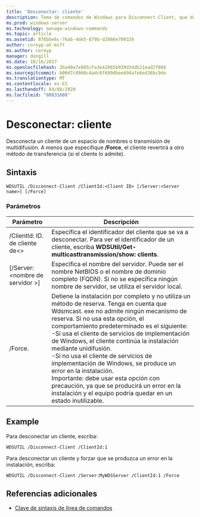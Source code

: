 ```yaml
---
title: 'Desconectar: cliente'
description: Tema de comandos de Windows para Disconnect-Client, que desconecta a un cliente de un espacio de nombres o transmisión por multidifusión.
ms.prod: windows-server
ms.technology: manage-windows-commands
ms.topic: article
ms.assetid: 876bbe6c-76ab-4de5-879b-d2066e700326
author: coreyp-at-msft
ms.author: coreyp
manager: dongill
ms.date: 10/16/2017
ms.openlocfilehash: 2ba40a7e885cfa3e42065b939d3ddb21ead2f866
ms.sourcegitcommit: b00d7c8968c4adc8f699dbee694afe6ed36bc9de
ms.translationtype: MT
ms.contentlocale: es-ES
ms.lasthandoff: 04/08/2020
ms.locfileid: "80831608"
---
```

# <a name="disconnect-client"></a>Desconectar: cliente

Desconecta un cliente de un espacio de nombres o transmisión de multidifusión. A menos que especifique **/Force**, el cliente revertirá a otro método de transferencia (si el cliente lo admite).

## <a name="syntax"></a>Sintaxis

```
WDSUTIL /Disconnect-Client /ClientId:<Client ID> [/Server:<Server name>] [/Force]
```

### <a name="parameters"></a>Parámetros

|Parámetro|Descripción|
|---------|-----------|
|/ClientId: ID. de cliente de\<>|Especifica el identificador del cliente que se va a desconectar. Para ver el identificador de un cliente, escriba **WDSUtil/Get-multicasttransmission/show: clients**.|
|[/Server:\<nombre de servidor >]|Especifica el nombre del servidor. Puede ser el nombre NetBIOS o el nombre de dominio completo (FQDN). Si no se especifica ningún nombre de servidor, se utiliza el servidor local.|
|/Force.|Detiene la instalación por completo y no utiliza un método de reserva. Tenga en cuenta que Wdsmcast. exe no admite ningún mecanismo de reserva. Si no usa esta opción, el comportamiento predeterminado es el siguiente:</br>-Si usa el cliente de servicios de implementación de Windows, el cliente continúa la instalación mediante unidifusión.</br>-Si no usa el cliente de servicios de implementación de Windows, se produce un error en la instalación.</br>Importante: debe usar esta opción con precaución, ya que se producirá un error en la instalación y el equipo podría quedar en un estado inutilizable.|

## <a name="examples"></a><a name=BKMK_examples></a>Example

Para desconectar un cliente, escriba:
```
WDSUTIL /Disconnect-Client /ClientId:1
```
Para desconectar un cliente y forzar que se produzca un error en la instalación, escriba:
```
WDSUTIL /Disconnect-Client /Server:MyWDSServer /ClientId:1 /Force
```

## <a name="additional-references"></a>Referencias adicionales

- [Clave de sintaxis de línea de comandos](command-line-syntax-key.md)